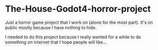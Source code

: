 # The-House-Godot4-horror-project
Just a horror game project that I work on (alone for the most part).  It's on public mostly because I have nothing to hide.


I needed to do this project because I really wanted for a while to do something on internet that I hope people will like...
